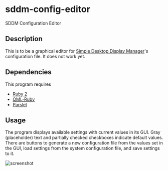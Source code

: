 # sddm-config-editor

SDDM Configuration Editor

## Description

This is to be a graphical editor for [Simple Desktop Display Manager](https://github.com/sddm/sddm)'s configuration file. It does not work yet.

## Dependencies

This program requires

* [Ruby 2](https://www.ruby-lang.org)
* [QML-Ruby](http://seanchas116.github.io/ruby-qml/)
* [Parslet](http://kschiess.github.io/parslet/)

## Usage

The program displays available settings with current values in its GUI. Gray (placeholder) text and partially checked checkboxes indicate default values. There are buttons to generate a new configuration file from the values set in the GUI, load settings from the system configuration file, and save settings to it.

![screenshot](http://i.imgur.com/9f1T3K4.png)
